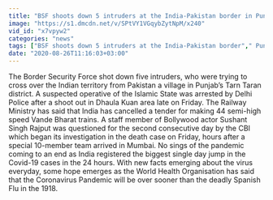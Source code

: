```yaml
---
title: "BSF shoots down 5 intruders at the India-Pakistan border in Punjab's Tarn Taran Oneindia News"
image: "https://s1.dmcdn.net/v/SPtVY1VGqybZytNpM/x240"
vid_id: "x7vpyw2"
categories: "news"
tags: ["BSF shoots down 5 intruders at the India-Pakistan border"," Punjabs Tarn Taran"," Border Security Force"]
date: "2020-08-26T11:16:03+03:00"
---
```

The Border Security Force shot down five intruders, who were trying to cross over the Indian territory from Pakistan a village in Punjab’s Tarn Taran district. A suspected operative of the Islamic State was arrested by Delhi Police after a shoot out in Dhaula Kuan area late on Friday. The Railway Ministry has said that India has cancelled a tender for making 44 semi-high speed Vande Bharat trains. A staff member of Bollywood actor Sushant Singh Rajput was questioned for the second consecutive day by the CBI which began its investigation in the death case on Friday, hours after a special 10-member team arrived in Mumbai. No sings of the pandemic coming to an end as India registered the biggest single day jump in the Covid-19 cases in the 24 hours. With new facts emerging about the virus everyday, some hope emerges as the World Health Organisation has said that the Coronavirus Pandemic will be over sooner than the deadly Spanish Flu in the 1918.
